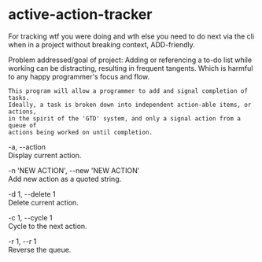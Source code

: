 active-action-tracker
=====================

For tracking wtf you were doing and wth else you need to do next via the cli 
when in a project without breaking context, ADD-friendly.

Problem addressed/goal of project: 
    Adding or referencing a to-do list while working can be distracting, resulting
    in frequent tangents. Which is harmful to any happy programmer's focus and flow.

    This program will allow a programmer to add and signal completion of tasks. 
    Ideally, a task is broken down into independent action-able items, or actions,
    in the spirit of the 'GTD' system, and only a signal action from a queue of 
    actions being worked on until completion.

-a, --action  
    Display current action.

-n 'NEW ACTION', --new 'NEW ACTION'  
    Add new action as a quoted string.

-d 1, --delete 1  
    Delete current action.

-c 1, --cycle 1  
    Cycle to the next action.

-r 1, --r 1  
    Reverse the queue.
